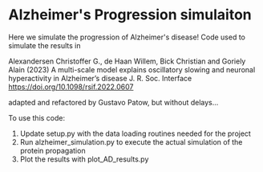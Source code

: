 # Alzheimer's Progression simulaiton

Here we simulate the progression of Alzheimer's disease!
Code used to simulate the results in

Alexandersen Christoffer G., de Haan Willem, Bick Christian and Goriely Alain (2023) 
A multi-scale model explains oscillatory slowing and neuronal hyperactivity in Alzheimer’s disease 
J. R. Soc. Interface
https://doi.org/10.1098/rsif.2022.0607

adapted and refactored by Gustavo Patow, but without delays...

To use this code:
1. Update setup.py with the data loading routines needed for the project
2. Run alzheimer_simulation.py to execute the actual simulation of the protein propagation
3. Plot the results with plot_AD_results.py